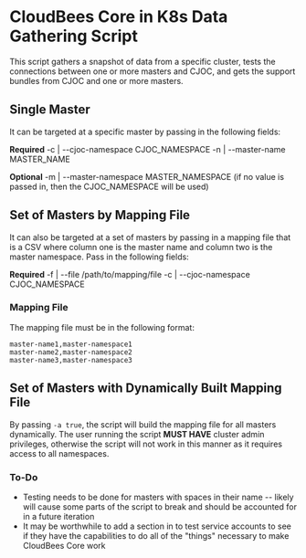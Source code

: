 # CloudBees Core in K8s Data Gathering Script

This script gathers a snapshot of data from a specific cluster, tests the connections between one or more masters and CJOC, and gets the support bundles from CJOC and one or more masters.

## Single Master

It can be targeted at a specific master by passing in the following fields:

**Required**
-c | --cjoc-namespace CJOC_NAMESPACE
-n | --master-name MASTER_NAME

**Optional**
-m | --master-namespace MASTER_NAMESPACE (if no value is passed in, then the CJOC_NAMESPACE will be used)

## Set of Masters by Mapping File

It can also be targeted at a set of masters by passing in a mapping file that is a CSV where column one is the master name and column two is the master namespace. Pass in the following fields:

**Required**
-f | --file /path/to/mapping/file
-c | --cjoc-namespace CJOC_NAMESPACE

### Mapping File

The mapping file must be in the following format:

```csv
master-name1,master-namespace1
master-name2,master-namespace2
master-name3,master-namespace3
```

## Set of Masters with Dynamically Built Mapping File

By passing `-a true`, the script will build the mapping file for all masters dynamically. The user running the script **MUST HAVE** cluster admin privileges, otherwise the script will not work in this manner as it requires access to all namespaces.


### To-Do

* Testing needs to be done for masters with spaces in their name -- likely will cause some parts of the script to break and should be accounted for in a future iteration
* It may be worthwhile to add a section in to test service accounts to see if they have the capabilities to do all of the "things" necessary to make CloudBees Core work
